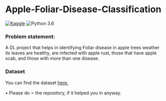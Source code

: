 # Apple-Foliar-Disease-Classification

[![Kaggle](https://img.shields.io/badge/Dataset-Kaggle-blue.svg)](https://www.kaggle.com/competitions/plant-pathology-2020-fgvc7/data) ![Python 3.6](https://img.shields.io/badge/Python-3.6-brightgreen.svg)

### Problem statement:
A DL project that helps in identifying Foliar disease in apple trees weather its leaves are healthy, are infected with apple rust, those that have apple scab, and those with more than one disease.

### Dataset
You can find the dataset [here.](https://www.kaggle.com/competitions/plant-pathology-2020-fgvc7/data)

• Please do ⭐ the repository, if it helped you in anyway.

